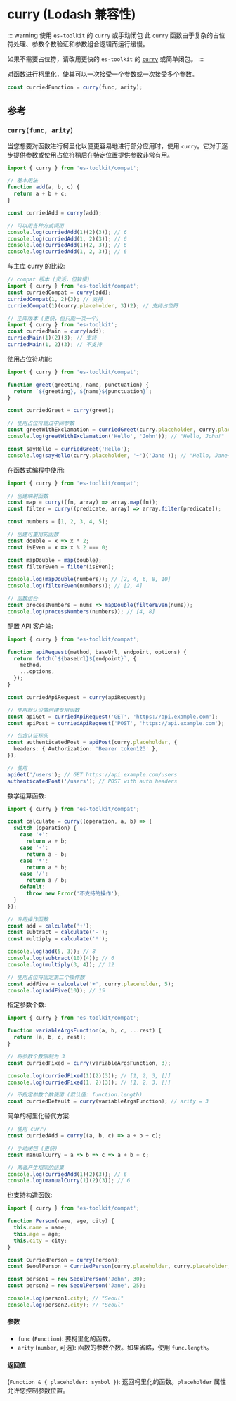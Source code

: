 # curry (Lodash 兼容性)

::: warning 使用 `es-toolkit` 的 `curry` 或手动闭包
此 `curry` 函数由于复杂的占位符处理、参数个数验证和参数组合逻辑而运行缓慢。

如果不需要占位符，请改用更快的 `es-toolkit` 的 [`curry`](../../function/curry.md) 或简单闭包。
:::

对函数进行柯里化，使其可以一次接受一个参数或一次接受多个参数。

```typescript
const curriedFunction = curry(func, arity);
```

## 参考

### `curry(func, arity)`

当您想要对函数进行柯里化以便更容易地进行部分应用时，使用 `curry`。它对于逐步提供参数或使用占位符稍后在特定位置提供参数非常有用。

```typescript
import { curry } from 'es-toolkit/compat';

// 基本用法
function add(a, b, c) {
  return a + b + c;
}

const curriedAdd = curry(add);

// 可以用各种方式调用
console.log(curriedAdd(1)(2)(3)); // 6
console.log(curriedAdd(1, 2)(3)); // 6
console.log(curriedAdd(1)(2, 3)); // 6
console.log(curriedAdd(1, 2, 3)); // 6
```

与主库 curry 的比较:

```typescript
// compat 版本 (灵活，但较慢)
import { curry } from 'es-toolkit/compat';
const curriedCompat = curry(add);
curriedCompat(1, 2)(3); // 支持
curriedCompat(1)(curry.placeholder, 3)(2); // 支持占位符

// 主库版本 (更快，但只能一次一个)
import { curry } from 'es-toolkit';
const curriedMain = curry(add);
curriedMain(1)(2)(3); // 支持
curriedMain(1, 2)(3); // 不支持
```

使用占位符功能:

```typescript
import { curry } from 'es-toolkit/compat';

function greet(greeting, name, punctuation) {
  return `${greeting}, ${name}${punctuation}`;
}

const curriedGreet = curry(greet);

// 使用占位符跳过中间参数
const greetWithExclamation = curriedGreet(curry.placeholder, curry.placeholder, '!');
console.log(greetWithExclamation('Hello', 'John')); // "Hello, John!"

const sayHello = curriedGreet('Hello');
console.log(sayHello(curry.placeholder, '~')('Jane')); // "Hello, Jane~"
```

在函数式编程中使用:

```typescript
import { curry } from 'es-toolkit/compat';

// 创建映射函数
const map = curry((fn, array) => array.map(fn));
const filter = curry((predicate, array) => array.filter(predicate));

const numbers = [1, 2, 3, 4, 5];

// 创建可重用的函数
const double = x => x * 2;
const isEven = x => x % 2 === 0;

const mapDouble = map(double);
const filterEven = filter(isEven);

console.log(mapDouble(numbers)); // [2, 4, 6, 8, 10]
console.log(filterEven(numbers)); // [2, 4]

// 函数组合
const processNumbers = nums => mapDouble(filterEven(nums));
console.log(processNumbers(numbers)); // [4, 8]
```

配置 API 客户端:

```typescript
import { curry } from 'es-toolkit/compat';

function apiRequest(method, baseUrl, endpoint, options) {
  return fetch(`${baseUrl}${endpoint}`, {
    method,
    ...options,
  });
}

const curriedApiRequest = curry(apiRequest);

// 使用默认设置创建专用函数
const apiGet = curriedApiRequest('GET', 'https://api.example.com');
const apiPost = curriedApiRequest('POST', 'https://api.example.com');

// 包含认证标头
const authenticatedPost = apiPost(curry.placeholder, {
  headers: { Authorization: 'Bearer token123' },
});

// 使用
apiGet('/users'); // GET https://api.example.com/users
authenticatedPost('/users'); // POST with auth headers
```

数学运算函数:

```typescript
import { curry } from 'es-toolkit/compat';

const calculate = curry((operation, a, b) => {
  switch (operation) {
    case '+':
      return a + b;
    case '-':
      return a - b;
    case '*':
      return a * b;
    case '/':
      return a / b;
    default:
      throw new Error('不支持的操作');
  }
});

// 专用操作函数
const add = calculate('+');
const subtract = calculate('-');
const multiply = calculate('*');

console.log(add(5, 3)); // 8
console.log(subtract(10)(4)); // 6
console.log(multiply(3, 4)); // 12

// 使用占位符固定第二个操作数
const addFive = calculate('+', curry.placeholder, 5);
console.log(addFive(10)); // 15
```

指定参数个数:

```typescript
import { curry } from 'es-toolkit/compat';

function variableArgsFunction(a, b, c, ...rest) {
  return [a, b, c, rest];
}

// 将参数个数限制为 3
const curriedFixed = curry(variableArgsFunction, 3);

console.log(curriedFixed(1)(2)(3)); // [1, 2, 3, []]
console.log(curriedFixed(1, 2)(3)); // [1, 2, 3, []]

// 不指定参数个数使用 (默认值: function.length)
const curriedDefault = curry(variableArgsFunction); // arity = 3
```

简单的柯里化替代方案:

```typescript
// 使用 curry
const curriedAdd = curry((a, b, c) => a + b + c);

// 手动闭包 (更快)
const manualCurry = a => b => c => a + b + c;

// 两者产生相同的结果
console.log(curriedAdd(1)(2)(3)); // 6
console.log(manualCurry(1)(2)(3)); // 6
```

也支持构造函数:

```typescript
import { curry } from 'es-toolkit/compat';

function Person(name, age, city) {
  this.name = name;
  this.age = age;
  this.city = city;
}

const CurriedPerson = curry(Person);
const SeoulPerson = CurriedPerson(curry.placeholder, curry.placeholder, 'Seoul');

const person1 = new SeoulPerson('John', 30);
const person2 = new SeoulPerson('Jane', 25);

console.log(person1.city); // "Seoul"
console.log(person2.city); // "Seoul"
```

#### 参数

- `func` (`Function`): 要柯里化的函数。
- `arity` (`number`, 可选): 函数的参数个数。如果省略，使用 `func.length`。

#### 返回值

(`Function & { placeholder: symbol }`): 返回柯里化的函数。`placeholder` 属性允许您控制参数位置。
